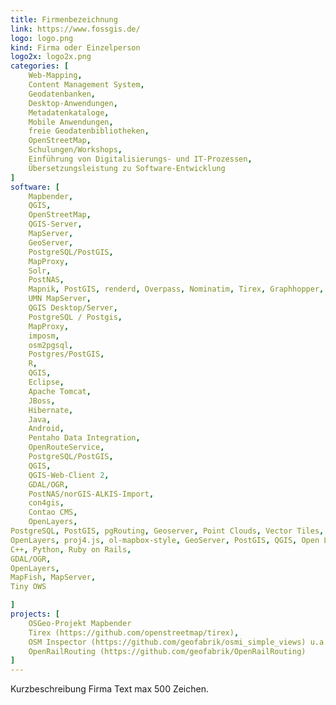 ```yaml
---
title: Firmenbezeichnung
link: https://www.fossgis.de/
logo: logo.png
kind: Firma oder Einzelperson
logo2x: logo2x.png
categories: [
    Web-Mapping,
    Content Management System,
    Geodatenbanken,
    Desktop-Anwendungen,
    Metadatenkataloge,
    Mobile Anwendungen,
	freie Geodatenbibliotheken,
    OpenStreetMap,
    Schulungen/Workshops,
	Einführung von Digitalisierungs- und IT-Prozessen,	
	Übersetzungsleistung zu Software-Entwicklung
]
software: [
    Mapbender,
    QGIS,
    OpenStreetMap,
    QGIS-Server,
    MapServer,
    GeoServer,
    PostgreSQL/PostGIS,
    MapProxy,
    Solr,
    PostNAS,
	Mapnik, PostGIS, renderd, Overpass, Nominatim, Tirex, Graphhopper, OSRM, uMap, OpenRouteService 
    UMN MapServer,
    QGIS Desktop/Server,
    PostgreSQL / Postgis,
    MapProxy,
    imposm,
    osm2pgsql,
	Postgres/PostGIS, 
	R, 
	QGIS, 
	Eclipse, 
	Apache Tomcat, 
	JBoss, 
	Hibernate, 
	Java, 
	Android, 
	Pentaho Data Integration, 
	OpenRouteService,
    PostgreSQL/PostGIS,
    QGIS,
	QGIS-Web-Client 2,
	GDAL/OGR,
	PostNAS/norGIS-ALKIS-Import, 
    con4gis,
	Contao CMS,
	OpenLayers,
PostgreSQL, PostGIS, pgRouting, Geoserver, Point Clouds, Vector Tiles, Redmine, Flutter, CKAN, MobilityDB, Graphhopper, CI, p2p (distributed ledger), Augmented Reality, Mobile Mapping, i18n, Sensors (IoT), FIWARE,
OpenLayers, proj4.js, ol-mapbox-style, GeoServer, PostGIS, QGIS, Open Layers, PostGIS, PostgreSQL, PostGIS, MongoDB, mySQL, Oracle, SQL-Server, Pointcloud, QGIS, GeoServer, OpenLayers, Linux Server, Docker, MapProxy sowie OpenStreetMap als Datenquelle, Robot Framework, Entwicklung: JavaScript/TypeScript, NodeJS, React, Rest + GraphQL, Python, C/C++, C#, QGIS Desktop, QGIS Server, QGIS Web Client (QWC2), PostgreSQL/PostGIS, 
C++, Python, Ruby on Rails, 
GDAL/OGR, 
OpenLayers, 
MapFish, MapServer, 
Tiny OWS

]
projects: [
    OSGeo-Projekt Mapbender
    Tirex (https://github.com/openstreetmap/tirex),
	OSM Inspector (https://github.com/geofabrik/osmi_simple_views) u.a., 
	OpenRailRouting (https://github.com/geofabrik/OpenRailRouting)
]
---
```


Kurzbeschreibung Firma Text max 500 Zeichen.


